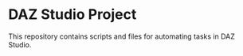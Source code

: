 # DAZ Studio Project

This repository contains scripts and files for automating tasks in DAZ Studio.